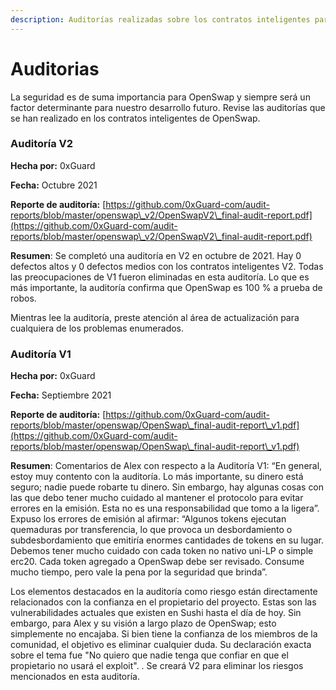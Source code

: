 ```yaml
---
description: Auditorías realizadas sobre los contratos inteligentes para OpenSwap
---
```


# Auditorias

La seguridad es de suma importancia para OpenSwap y siempre será un factor determinante para nuestro desarrollo futuro. Revise las auditorías que se han realizado en los contratos inteligentes de OpenSwap.

### Auditoría V2

**Hecha por:** 0xGuard

**Fecha:** Octubre 2021

**Reporte de auditoría:** [https://github.com/0xGuard-com/audit-reports/blob/master/openswap\_v2/OpenSwapV2\_final-audit-report.pdf](https://github.com/0xGuard-com/audit-reports/blob/master/openswap\_v2/OpenSwapV2\_final-audit-report.pdf)

**Resumen**: Se completó una auditoría en V2 en octubre de 2021. Hay 0 defectos altos y 0 defectos medios con los contratos inteligentes V2. Todas las preocupaciones de V1 fueron eliminadas en esta auditoría. Lo que es más importante, la auditoría confirma que OpenSwap es 100 % a prueba de robos.&#x20;

Mientras lee la auditoría, preste atención al área de actualización para cualquiera de los problemas enumerados. &#x20;

### Auditoría V1

**Hecha por:** 0xGuard

**Fecha:** Septiembre 2021

**Reporte de auditoría:** [https://github.com/0xGuard-com/audit-reports/blob/master/openswap/OpenSwap\_final-audit-report\_v1.pdf](https://github.com/0xGuard-com/audit-reports/blob/master/openswap/OpenSwap\_final-audit-report\_v1.pdf)

**Resumen**: Comentarios de Alex con respecto a la Auditoría V1: “En general, estoy muy contento con la auditoría. Lo más importante, su dinero está seguro; nadie puede robarte tu dinero. Sin embargo, hay algunas cosas con las que debo tener mucho cuidado al mantener el protocolo para evitar errores en la emisión. Esta no es una responsabilidad que tomo a la ligera”. Expuso los errores de emisión al afirmar: “Algunos tokens ejecutan quemaduras por transferencia, lo que provoca un desbordamiento o subdesbordamiento que emitiría enormes cantidades de tokens en su lugar. Debemos tener mucho cuidado con cada token no nativo uni-LP o simple erc20. Cada token agregado a OpenSwap debe ser revisado. Consume mucho tiempo, pero vale la pena por la seguridad que brinda”.&#x20;

Los elementos destacados en la auditoría como riesgo están directamente relacionados con la confianza en el propietario del proyecto. Estas son las vulnerabilidades actuales que existen en Sushi hasta el día de hoy. Sin embargo, para Alex y su visión a largo plazo de OpenSwap; esto simplemente no encajaba. Si bien tiene la confianza de los miembros de la comunidad, el objetivo es eliminar cualquier duda. Su declaración exacta sobre el tema fue "No quiero que nadie tenga que confiar en que el propietario no usará el exploit". . Se creará V2 para eliminar los riesgos mencionados en esta auditoría.

